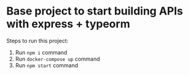 # Base project to start building APIs with express + typeorm

Steps to run this project:

1. Run `npm i` command
2. Run `docker-compose up` command
3. Run `npm start` command
